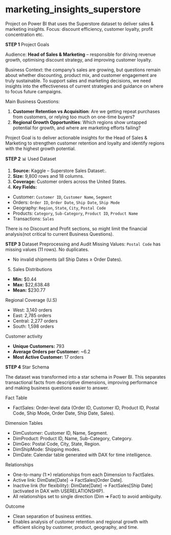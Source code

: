# marketing_insights_superstore
Project on Power BI that uses the Superstore dataset to deliver sales &amp; marketing insights. Focus: discount efficiency, customer loyalty, profit concentration etc.

**STEP 1** Project Goals 

Audience: **Head of Sales & Marketing** – responsible for driving revenue growth, optimising discount strategy, and improving customer loyalty.

Business Context: the company’s sales are growing, but questions remain about whether discounting, product mix, and customer engagement are truly sustainable. To support sales and marketing decisions, we need insights into the effectiveness of current strategies and guidance on where to focus future campaigns.

Main Business Questions:
1. **Customer Retention vs Acquisition**: Are we getting repeat purchases from customers, or relying too much on one-time buyers?
2. **Regional Growth Opportunities**: Which regions show untapped potential for growth, and where are marketing efforts failing?

Project Goal  is to deliver actionable insights for the Head of Sales & Marketing to strengthen customer retention and loyalty and identify regions with the highest growth potential.

**STEP 2** 📊 Used Dataset

1. **Source:** Kaggle – Superstore Sales Dataset:.
2. **Size:** 9,800 rows  and 18 columns.
3. **Coverage:** Customer orders across the United States.
4. **Key Fields:**
  * Customer: `Customer ID`, `Customer Name`, `Segment`
  * Orders: `Order ID`, `Order Date`, `Ship Date`, `Ship Mode`
  * Geography: `Region`, `State`, `City`, `Postal Code`
  * Products: `Category`, `Sub-Category`, `Product ID`, `Product Name`
  * Transactions: `Sales`

There is no Discount and Profit sections, so might limit the financial analysis(not critical to current Business Questions).

**STEP 3** Dataset Preprocessing and Audit
Missing Values: `Postal Code` has missing values (11 rows). No duplicates.
* No invalid shipments (all Ship Dates ≥ Order Dates).
 5. Sales Distributions
* **Min:** $0.44
* **Max:** $22,638.48
* **Mean:** $230.77

Regional Coverage (U.S)
* West: 3,140 orders
* East: 2,785 orders
* Central: 2,277 orders
* South: 1,598 orders

Customer activity
* **Unique Customers:** 793
* **Average Orders per Customer:** \~6.2
* **Most Active Customer:** 17 orders


**STEP 4** Star Schema 

The dataset was transformed into a star schema in Power BI. This separates transactional facts from descriptive dimensions, improving performance and making business questions easier to answer.

Fact Table
*	FactSales: Order-level data (Order ID, Customer ID, Product ID, Postal Code, Ship Mode, Order Date, Ship Date, Sales).

Dimension Tables
*	DimCustomer: Customer ID, Name, Segment.  
*	DimProduct: Product ID, Name, Sub-Category, Category.
*	DimGeo: Postal Code, City, State, Region.
*	DimShipMode: Shipping modes.
*	DimDate: Calendar table generated with DAX for time intelligence.

Relationships
*	One-to-many (1:*) relationships from each Dimension to FactSales.
*	Active link: DimDate[Date] → FactSales[Order Date].
*	Inactive link (for flexibility): DimDate[Date] → FactSales[Ship Date] (activated in DAX with USERELATIONSHIP).
*	All relationships set to single direction (Dim ➜ Fact) to avoid ambiguity.

Outcome
*	Clean separation of business entities.
*	Enables analysis of customer retention and regional growth with efficient slicing by customer, product, geography, and time.
